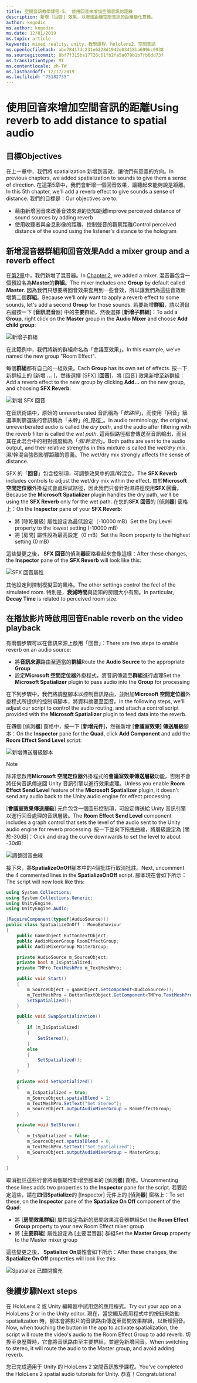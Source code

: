 ```yaml
---
title: 空間音訊教學課程-5。 使用回音來增加空間音訊的距離
description: 新增 [回音] 效果，以增強距離空間音訊的距離變化意義。
author: kegodin
ms.author: kegodin
ms.date: 12/01/2019
ms.topic: article
keywords: mixed reality，unity，教學課程，hololens2，空間音訊
ms.openlocfilehash: abe78417dc231e6228d1942e03418ba699bc0938
ms.sourcegitcommit: 8bf7f315ba17726c61fb2fa5a079b1b7fb0dd73f
ms.translationtype: MT
ms.contentlocale: zh-TW
ms.lasthandoff: 12/17/2019
ms.locfileid: "75182735"
---
```

# <a name="using-reverb-to-add-distance-to-spatial-audio"></a><span data-ttu-id="c2608-105">使用回音來增加空間音訊的距離</span><span class="sxs-lookup"><span data-stu-id="c2608-105">Using reverb to add distance to spatial audio</span></span>

## <a name="objectives"></a><span data-ttu-id="c2608-106">目標</span><span class="sxs-lookup"><span data-stu-id="c2608-106">Objectives</span></span>
<span data-ttu-id="c2608-107">在上一章中，我們將 spatialization 新增到音效，讓他們有意義的方向。</span><span class="sxs-lookup"><span data-stu-id="c2608-107">In previous chapters, we added spatialization to sounds to give them a sense of direction.</span></span> <span data-ttu-id="c2608-108">在這第5章中，我們會新增一個回音效果，讓聽起來能夠說是距離。</span><span class="sxs-lookup"><span data-stu-id="c2608-108">In this 5th chapter, we'll add a reverb effect to give sounds a sense of distance.</span></span> <span data-ttu-id="c2608-109">我們的目標是：</span><span class="sxs-lookup"><span data-stu-id="c2608-109">Our objectives are to:</span></span>
* <span data-ttu-id="c2608-110">藉由新增回音來改善音效來源的認知距離</span><span class="sxs-lookup"><span data-stu-id="c2608-110">Improve perceived distance of sound sources by adding reverb</span></span>
* <span data-ttu-id="c2608-111">使用收聽者與全息影像的距離，控制聲音的觀察距離</span><span class="sxs-lookup"><span data-stu-id="c2608-111">Control perceived distance of the sound using the listener's distance to the hologram</span></span>

## <a name="add-a-mixer-group-and-a-reverb-effect"></a><span data-ttu-id="c2608-112">新增混音器群組和回音效果</span><span class="sxs-lookup"><span data-stu-id="c2608-112">Add a mixer group and a reverb effect</span></span>
<span data-ttu-id="c2608-113">在[第2章](unity-spatial-audio-ch2.md)中，我們新增了混音器。</span><span class="sxs-lookup"><span data-stu-id="c2608-113">In [Chapter 2](unity-spatial-audio-ch2.md), we added a mixer.</span></span> <span data-ttu-id="c2608-114">混音器包含一個預設名為**Master**的**群組**。</span><span class="sxs-lookup"><span data-stu-id="c2608-114">The mixer includes one **Group** by default called **Master**.</span></span> <span data-ttu-id="c2608-115">因為我們只想要將回音效果套用到一些音效，所以讓我們為這些音效新增第二個**群組**。</span><span class="sxs-lookup"><span data-stu-id="c2608-115">Because we'll only want to apply a reverb effect to some sounds, let's add a second **Group** for those sounds.</span></span> <span data-ttu-id="c2608-116">若要新增**群組**，請以滑鼠右鍵按一下 [**音訊混音**器] 中的**主要**群組，然後選擇 [**新增子群組**]：</span><span class="sxs-lookup"><span data-stu-id="c2608-116">To add a **Group**, right click on the **Master** group in the **Audio Mixer** and choose **Add child group**:</span></span>

![新增子群組](images/spatial-audio/add-child-group.png)

<span data-ttu-id="c2608-118">在此範例中，我們將新的群組命名為「會議室效果」。</span><span class="sxs-lookup"><span data-stu-id="c2608-118">In this example, we've named the new group "Room Effect".</span></span>

<span data-ttu-id="c2608-119">每個**群組**都有自己的一組效果。</span><span class="sxs-lookup"><span data-stu-id="c2608-119">Each **Group** has its own set of effects.</span></span> <span data-ttu-id="c2608-120">按一下新群組上的 [新增 **...** ]，然後選擇 [SFX] [**回音**]，將 [回音] 效果新增至新群組：</span><span class="sxs-lookup"><span data-stu-id="c2608-120">Add a reverb effect to the new group by clicking **Add...** on the new group, and choosing **SFX Reverb**:</span></span>

![新增 SFX 回音](images/spatial-audio/add-sfx-reverb.png)

<span data-ttu-id="c2608-122">在音訊術語中，原始的 unreverberated 音訊稱為「_乾路徑_」，而使用「回音」篩選準則篩選後的音訊稱為「未幹」的_路徑_。</span><span class="sxs-lookup"><span data-stu-id="c2608-122">In audio terminology, the original, unreverberated audio is called the _dry path_, and the audio after filtering with the reverb filter is called the _wet path_.</span></span> <span data-ttu-id="c2608-123">這兩個路徑都會傳送至音訊輸出，而且其在此混合中的相對強度稱為「_濕/幹混合_」。</span><span class="sxs-lookup"><span data-stu-id="c2608-123">Both paths are sent to the audio output, and their relative strengths in this mixture is called the _wet/dry mix_.</span></span> <span data-ttu-id="c2608-124">濕/幹混合強烈影響距離的意義。</span><span class="sxs-lookup"><span data-stu-id="c2608-124">The wet/dry mix strongly affects the sense of distance.</span></span>

<span data-ttu-id="c2608-125">SFX 的「**回音**」包含控制項，可調整效果中的濕/幹混合。</span><span class="sxs-lookup"><span data-stu-id="c2608-125">The **SFX Reverb** includes controls to adjust the wet/dry mix within the effect.</span></span> <span data-ttu-id="c2608-126">由於**Microsoft 空間定位器**外掛程式會處理試路徑，因此我們只會針對濕路徑使用**SFX 回音**。</span><span class="sxs-lookup"><span data-stu-id="c2608-126">Because the **Microsoft Spatializer** plugin handles the dry path, we'll be using the **SFX Reverb** only for the wet path.</span></span> <span data-ttu-id="c2608-127">在您的**SFX 回音**的 [偵測**器**] 窗格上：</span><span class="sxs-lookup"><span data-stu-id="c2608-127">On the **Inspector** pane of your **SFX Reverb**:</span></span>
* <span data-ttu-id="c2608-128">將 [晾乾層級] 屬性設定為最低設定（-10000 mB）</span><span class="sxs-lookup"><span data-stu-id="c2608-128">Set the Dry Level property to the lowest setting (-10000 mB)</span></span>
* <span data-ttu-id="c2608-129">將 [房間] 屬性設為最高設定（0 mB）</span><span class="sxs-lookup"><span data-stu-id="c2608-129">Set the Room property to the highest setting (0 mB)</span></span>

<span data-ttu-id="c2608-130">這些變更之後， **SFX 回音**的偵測**器**窗格看起來會像這樣：</span><span class="sxs-lookup"><span data-stu-id="c2608-130">After these changes, the **Inspector** pane of the **SFX Reverb** will look like this:</span></span>

![SFX 回音屬性](images/spatial-audio/sfx-reverb-properties.png)

<span data-ttu-id="c2608-132">其他設定則控制模擬室的風格。</span><span class="sxs-lookup"><span data-stu-id="c2608-132">The other settings control the feel of the simulated room.</span></span> <span data-ttu-id="c2608-133">特別是，**衰減時間**與認知的房間大小有關。</span><span class="sxs-lookup"><span data-stu-id="c2608-133">In particular, **Decay Time** is related to perceived room size.</span></span> 

## <a name="enable-reverb-on-the-video-playback"></a><span data-ttu-id="c2608-134">在播放影片時啟用回音</span><span class="sxs-lookup"><span data-stu-id="c2608-134">Enable reverb on the video playback</span></span>
<span data-ttu-id="c2608-135">有兩個步驟可以在音訊來源上啟用「回音」：</span><span class="sxs-lookup"><span data-stu-id="c2608-135">There are two steps to enable reverb on an audio source:</span></span>
* <span data-ttu-id="c2608-136">將**音訊來源**路由至適當的**群組**</span><span class="sxs-lookup"><span data-stu-id="c2608-136">Route the **Audio Source** to the appropriate **Group**</span></span>
* <span data-ttu-id="c2608-137">設定**Microsoft 空間定位器**外掛程式，將音訊傳遞至**群組**進行處理</span><span class="sxs-lookup"><span data-stu-id="c2608-137">Set the **Microsoft Spatializer** plugin to pass audio into the **Group** for processing</span></span>

<span data-ttu-id="c2608-138">在下列步驟中，我們將調整腳本以控制音訊路由，並附加**Microsoft 空間定位器**外掛程式所提供的控制項腳本，將資料摘要至回音。</span><span class="sxs-lookup"><span data-stu-id="c2608-138">In the following steps, we'll adjust our script to control the audio routing, and attach a control script provided with the **Microsoft Spatializer** plugin to feed data into the reverb.</span></span>

<span data-ttu-id="c2608-139">在**四**個 [偵測**器**] 窗格中，按一下 [**新增元件**]，然後新增 [**會議室效果] 傳送層級**腳本：</span><span class="sxs-lookup"><span data-stu-id="c2608-139">On the **Inspector** pane for the **Quad**, click **Add Component** and add the **Room Effect Send Level** script:</span></span>

![新增傳送層級腳本](images/spatial-audio/add-send-level-script.png)

> [!NOTE]
> <span data-ttu-id="c2608-141">除非您啟用**Microsoft 空間定位器**外掛程式的**會議室效果傳送層級**功能，否則不會將任何音訊傳送回 Unity 音訊引擎以進行效果處理。</span><span class="sxs-lookup"><span data-stu-id="c2608-141">Unless you enable **Room Effect Send Level** feature of the **Microsoft Spatializer** plugin, it doesn't send any audio back to the Unity audio engine for effect processing.</span></span>

<span data-ttu-id="c2608-142">[**會議室效果傳送層級**] 元件包含一個圖形控制項，可設定傳送給 Unity 音訊引擎以進行回音處理的音訊層級。</span><span class="sxs-lookup"><span data-stu-id="c2608-142">The **Room Effect Send Level** component includes a graph control that sets the level of the audio sent to the Unity audio engine for reverb processing.</span></span> <span data-ttu-id="c2608-143">按一下並向下拖曳曲線，將層級設定為 [關於-30dB]：</span><span class="sxs-lookup"><span data-stu-id="c2608-143">Click and drag the curve downwards to set the level to about -30dB:</span></span>

![調整回音曲線](images/spatial-audio/adjust-reverb-curve.png)

<span data-ttu-id="c2608-145">接下來，將**SpatializeOnOff**腳本中的4個批註行取消批註。</span><span class="sxs-lookup"><span data-stu-id="c2608-145">Next, uncomment the 4 commented lines in the **SpatializeOnOff** script.</span></span> <span data-ttu-id="c2608-146">腳本現在會如下所示：</span><span class="sxs-lookup"><span data-stu-id="c2608-146">The script will now look like this:</span></span>
```c#
using System.Collections;
using System.Collections.Generic;
using UnityEngine;
using UnityEngine.Audio;

[RequireComponent(typeof(AudioSource))]
public class SpatializeOnOff : MonoBehaviour
{
    public GameObject ButtonTextObject;
    public AudioMixerGroup RoomEffectGroup;
    public AudioMixerGroup MasterGroup;

    private AudioSource m_SourceObject;
    private bool m_IsSpatialized;
    private TMPro.TextMeshPro m_TextMeshPro;

    public void Start()
    {
        m_SourceObject = gameObject.GetComponent<AudioSource>();
        m_TextMeshPro = ButtonTextObject.GetComponent<TMPro.TextMeshPro>();
        SetSpatialized();
    }

    public void SwapSpatialization()
    {
        if (m_IsSpatialized)
        {
            SetStereo();
        }
        else
        {
            SetSpatialized();
        }
    }

    private void SetSpatialized()
    {
        m_IsSpatialized = true;
        m_SourceObject.spatialBlend = 1;
        m_TextMeshPro.SetText("Set Stereo");
        m_SourceObject.outputAudioMixerGroup = RoomEffectGroup;
    }

    private void SetStereo()
    {
        m_IsSpatialized = false;
        m_SourceObject.spatialBlend = 0;
        m_TextMeshPro.SetText("Set Spatialized");
        m_SourceObject.outputAudioMixerGroup = MasterGroup;
    }

}
```

<span data-ttu-id="c2608-147">取消批註這些行會將兩個屬性新增至腳本的 [偵測**器**] 窗格。</span><span class="sxs-lookup"><span data-stu-id="c2608-147">Uncommenting these lines adds two properties to the **Inspector** pane for the script.</span></span> <span data-ttu-id="c2608-148">若要設定這些，請在**四**個**Spatialize**的 [Inspector] 元件上的 [偵測**器**] 窗格上：</span><span class="sxs-lookup"><span data-stu-id="c2608-148">To set these, on the **Inspector** pane of the **Spatialize On Off** component of the **Quad**:</span></span>
* <span data-ttu-id="c2608-149">將 [**房間效果群組**] 屬性設定為新的房間效果混音器群組</span><span class="sxs-lookup"><span data-stu-id="c2608-149">Set the **Room Effect Group** property to your new Room Effect mixer group</span></span>
* <span data-ttu-id="c2608-150">將 [**主要群組**] 屬性設定為 [主要混音器] 群組</span><span class="sxs-lookup"><span data-stu-id="c2608-150">Set the **Master Group** property to the Master mixer group</span></span>

<span data-ttu-id="c2608-151">這些變更之後， **Spatialize On**屬性會如下所示：</span><span class="sxs-lookup"><span data-stu-id="c2608-151">After these changes, the **Spatialize On Off** properties will look like this:</span></span>

![Spatialize 已關閉擴充](images/spatial-audio/spatialize-on-off-extended.png)

## <a name="next-steps"></a><span data-ttu-id="c2608-153">後續步驟</span><span class="sxs-lookup"><span data-stu-id="c2608-153">Next steps</span></span>

<span data-ttu-id="c2608-154">在 HoloLens 2 或 Unity 編輯器中試用您的應用程式。</span><span class="sxs-lookup"><span data-stu-id="c2608-154">Try out your app on a HoloLens 2 or in the Unity editor.</span></span> <span data-ttu-id="c2608-155">現在，當您觸及應用程式中的按鈕來啟動 spatialization 時，腳本會將影片的音訊路由傳送至房間效果群組，以新增回音。</span><span class="sxs-lookup"><span data-stu-id="c2608-155">Now, when touching the button in the app to activate spatialization, the script will route the video's audio to the Room Effect Group to add reverb.</span></span> <span data-ttu-id="c2608-156">切換至身歷聲時，它會將音訊路由至主要群組，並避免新增回音。</span><span class="sxs-lookup"><span data-stu-id="c2608-156">When switching to stereo, it will route the audio to the Master group, and avoid adding reverb.</span></span>

<span data-ttu-id="c2608-157">您已完成適用于 Unity 的 HoloLens 2 空間音訊教學課程。</span><span class="sxs-lookup"><span data-stu-id="c2608-157">You've completed the HoloLens 2 spatial audio tutorials for Unity.</span></span> <span data-ttu-id="c2608-158">恭喜！</span><span class="sxs-lookup"><span data-stu-id="c2608-158">Congratulations!</span></span>


